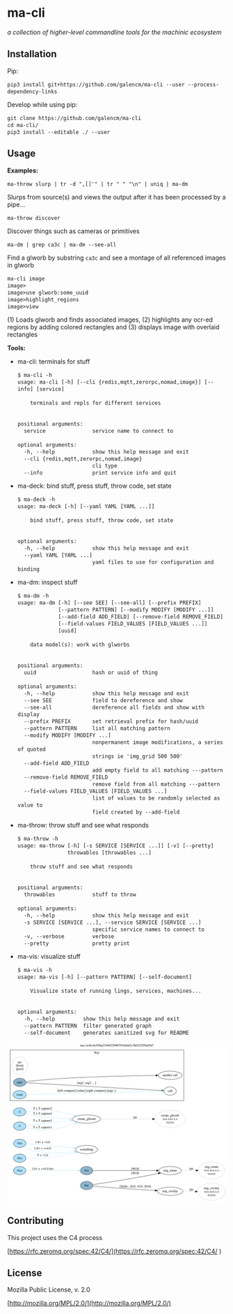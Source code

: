 # ma-cli

_a collection of higher-level commandline tools for the machinic ecosystem_

## Installation

Pip:

```
pip3 install git+https://github.com/galencm/ma-cli --user --process-dependency-links
```

Develop while using pip:

```
git clone https://github.com/galencm/ma-cli
cd ma-cli/
pip3 install --editable ./ --user
```

## Usage

**Examples:**

```
ma-throw slurp | tr -d ",[]'" | tr " " "\n" | uniq | ma-dm
```
Slurps from source(s) and views the output after it has been processed by a pipe...

```
ma-throw discover
```
Discover things such as cameras or primitives

```
ma-dm | grep ca3c | ma-dm --see-all
```
Find a glworb by substring `ca3c` and see a montage of all referenced images in glworb

```
ma-cli image
image>
image>use glworb:some_uuid
image>highlight_regions
image>view
```
(1) Loads glworb and finds associated images, (2) highlights any ocr-ed regions by adding colored rectangles and (3) displays image with overlaid rectangles

**Tools:**

* ma-cli: terminals for stuff
    ```
    $ ma-cli -h
    usage: ma-cli [-h] [--cli {redis,mqtt,zerorpc,nomad,image}] [--info] [service]

        terminals and repls for different services


    positional arguments:
      service               service name to connect to

    optional arguments:
      -h, --help            show this help message and exit
      --cli {redis,mqtt,zerorpc,nomad,image}
                            cli type
      --info                print service info and quit
    ```

* ma-deck: bind stuff, press stuff, throw code, set state
    ```
    $ ma-deck -h
    usage: ma-deck [-h] [--yaml YAML [YAML ...]]

        bind stuff, press stuff, throw code, set state


    optional arguments:
      -h, --help            show this help message and exit
      --yaml YAML [YAML ...]
                            yaml files to use for configuration and binding
    ```

* ma-dm: inspect stuff
    ```
    $ ma-dm -h
    usage: ma-dm [-h] [--see SEE] [--see-all] [--prefix PREFIX]
                 [--pattern PATTERN] [--modify MODIFY [MODIFY ...]]
                 [--add-field ADD_FIELD] [--remove-field REMOVE_FIELD]
                 [--field-values FIELD_VALUES [FIELD_VALUES ...]]
                 [uuid]

        data model(s): work with glworbs


    positional arguments:
      uuid                  hash or uuid of thing

    optional arguments:
      -h, --help            show this help message and exit
      --see SEE             field to dereference and show
      --see-all             dereference all fields and show with display
      --prefix PREFIX       set retrieval prefix for hash/uuid
      --pattern PATTERN     list all matching pattern
      --modify MODIFY [MODIFY ...]
                            nonpermanent image modifications, a series of quoted
                            strings ie 'img_grid 500 500'
      --add-field ADD_FIELD
                            add empty field to all matching ---pattern
      --remove-field REMOVE_FIELD
                            remove field from all matching ---pattern
      --field-values FIELD_VALUES [FIELD_VALUES ...]
                            list of values to be randomly selected as value to
                            field created by --add-field
    ```

* ma-throw: throw stuff and see what responds
    ```
    $ ma-throw -h
    usage: ma-throw [-h] [-s SERVICE [SERVICE ...]] [-v] [--pretty]
                    throwables [throwables ...]

        throw stuff and see what responds


    positional arguments:
      throwables            stuff to throw

    optional arguments:
      -h, --help            show this help message and exit
      -s SERVICE [SERVICE ...], --service SERVICE [SERVICE ...]
                            specific service names to connect to
      -v, --verbose         verbose
      --pretty              pretty print
    ```

* ma-vis: visualize stuff
    ```
    $ ma-vis -h
    usage: ma-vis [-h] [--pattern PATTERN] [--self-document]

        Visualize state of running lings, services, machines...


    optional arguments:
      -h, --help         show this help message and exit
      --pattern PATTERN  filter generated graph
      --self-document    generates sanitized svg for README
    ```
![partial map][rel-ma-vis-svg]

[rel-ma-vis-svg]: ma-vis-screenshot.svg?sanitize=true


## Contributing
This project uses the C4 process 

[https://rfc.zeromq.org/spec:42/C4/](https://rfc.zeromq.org/spec:42/C4/
)

## License
Mozilla Public License, v. 2.0

[http://mozilla.org/MPL/2.0/](http://mozilla.org/MPL/2.0/)

